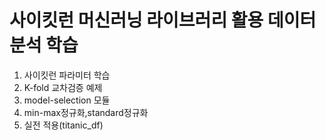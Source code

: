 # 사이킷런 머신러닝 라이브러리 활용 데이터분석 학습
1. 사이킷런 파라미터 학습
2. K-fold 교차검증 예제
3. model-selection 모듈
4. min-max정규화,standard정규화
5. 실전 적용(titanic_df)
